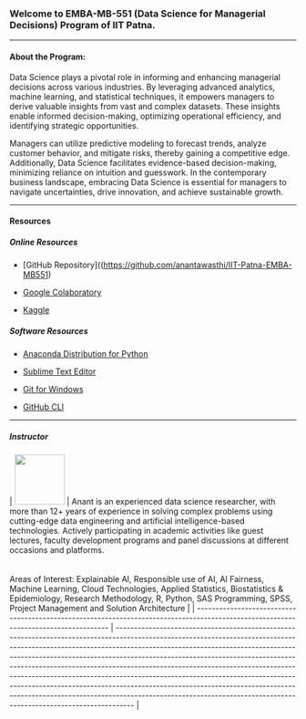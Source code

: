 ### Welcome to EMBA-MB-551 (Data Science for Managerial Decisions) Program of IIT Patna.

---

#### About the Program:

Data Science plays a pivotal role in informing and enhancing managerial decisions across various industries. By leveraging advanced analytics, machine learning, and statistical techniques, it empowers managers to derive valuable insights from vast and complex datasets. These insights enable informed decision-making, optimizing operational efficiency, and identifying strategic opportunities. 

Managers can utilize predictive modeling to forecast trends, analyze customer behavior, and mitigate risks, thereby gaining a competitive edge. Additionally, Data Science facilitates evidence-based decision-making, minimizing reliance on intuition and guesswork. In the contemporary business landscape, embracing Data Science is essential for managers to navigate uncertainties, drive innovation, and achieve sustainable growth.

---

#### Resources

##### Online Resources

- [GitHub Repository]((https://github.com/anantawasthi/IIT-Patna-EMBA-MB551)

- [Google Colaboratory](https://colab.research.google.com/)

- [Kaggle](https://www.kaggle.com/)

##### Software Resources

- [Anaconda Distribution for Python](https://www.anaconda.com/download)

- [Sublime Text Editor](https://download.sublimetext.com/Sublime%20Text%20Build%203211%20x64%20Setup.exe)

- [Git for Windows](https://git-scm.com/download/win)

- [GitHub CLI](https://cli.github.com/)

---

##### Instructor

| <img src="file:///C:/Users/EMBA-IITPatna/Desktop/MB-551/IIT-Patna-EMBA-MB551/Images/20211117_113740.jpg" title="" alt="" width="88"> | Anant is an experienced data science researcher, with more than 12+ years of experience in solving complex problems using cutting-edge data engineering and artificial intelligence-based technologies. Actively participating in academic activities like guest lectures, faculty development programs and panel discussions at different occasions and platforms.   
<br/>
<br/>Areas of Interest: Explainable AI, Responsible use of AI, AI Fairness, Machine Learning, Cloud Technologies, Applied Statistics, Biostatistics & Epidemiology, Research Methodology, R, Python, SAS Programming, SPSS, Project Management and Solution Architecture |
| ------------------------------------------------------------------------------------------------------------------------------------ | ----------------------------------------------------------------------------------------------------------------------------------------------------------------------------------------------------------------------------------------------------------------------------------------------------------------------------------------------------------------------------------------------------------------------------------------------------------------------------------------------------------------------------------------------------------------------------------------------------------------------------------------------------- |

  


